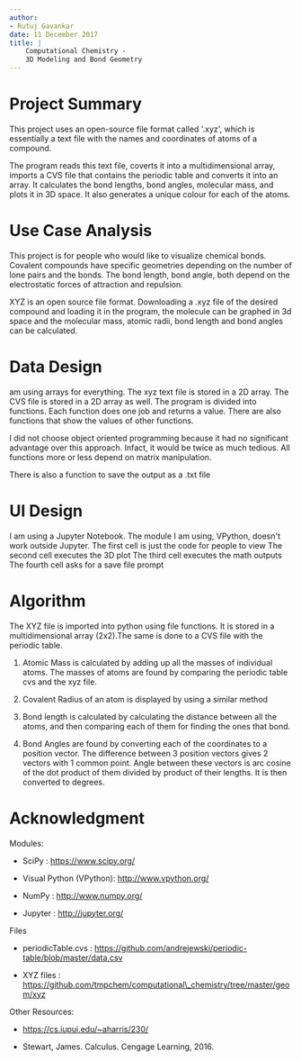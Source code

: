 ```yaml
---
author:
- Rutuj Gavankar
date: 11 December 2017
title: |
    Computational Chemistry - 
    3D Modeling and Bond Geometry
---
```


Project Summary
===============

This project uses an open-source file format called '.xyz', which is
essentially a text file with the names and coordinates of atoms of a
compound.

The program reads this text file, coverts it into a multidimensional
array, imports a CVS file that contains the periodic table and converts
it into an array. It calculates the bond lengths, bond angles, molecular
mass, and plots it in 3D space. It also generates a unique colour for
each of the atoms.

Use Case Analysis
=================

This project is for people who would like to visualize chemical bonds.
Covalent compounds have specific geometries depending on the number of
lone pairs and the bonds. The bond length, bond angle, both depend on
the electrostatic forces of attraction and repulsion.

XYZ is an open source file format. Downloading a .xyz file of the desired
compound and loading it in the program, the molecule can be graphed in
3d space and the molecular mass, atomic radii, bond length and bond
angles can be calculated.

Data Design
===========

am using arrays for everything. The xyz text file is stored in a 2D
array. The CVS file is stored in a 2D array as well. The program is
divided into functions. Each function does one job and returns a value.
There are also functions that show the values of other functions.

I did not choose object oriented programming because it had no
significant advantage over this approach. Infact, it would be twice as
much tedious. All functions more or less depend on matrix manipulation.

There is also a function to save the output as a .txt file

UI Design
=========

I am using a Jupyter Notebook. The module I am using, VPython, doesn't
work outside Jupyter. The first cell is just the code for people to view
The second cell executes the 3D plot The third cell executes the math
outputs The fourth cell asks for a save file prompt

Algorithm
=========

The XYZ file is imported into python using file functions. It is stored
in a multidimensional array (2x2).The same is done to a CVS file with
the periodic table.

1.  Atomic Mass is calculated by adding up all the masses of individual
    atoms. The masses of atoms are found by comparing the periodic table
    cvs and the xyz file.
    
2.  Covalent Radius of an atom is displayed by using a similar method

3.  Bond length is calculated by calculating the distance between all
    the atoms, and then comparing each of them for finding the ones that
    bond.

4.  Bond Angles are found by converting each of the coordinates to a
    position vector. The difference between 3 position vectors gives 2
    vectors with 1 common point. Angle between these vectors is arc
    cosine of the dot product of them divided by product of their
    lengths. It is then converted to degrees.

Acknowledgment
==============

Modules:

-   SciPy : https://www.scipy.org/

-   Visual Python (VPython): http://www.vpython.org/

-   NumPy : http://www.numpy.org/

-   Jupyter : http://jupyter.org/

Files

-   periodicTable.cvs :
    https://github.com/andrejewski/periodic-table/blob/master/data.csv

-   XYZ files :
    https://github.com/tmpchem/computational\_chemistry/tree/master/geom/xyz

Other Resources:

-   https://cs.iupui.edu/~aharris/230/

-   Stewart, James. Calculus. Cengage Learning, 2016.
